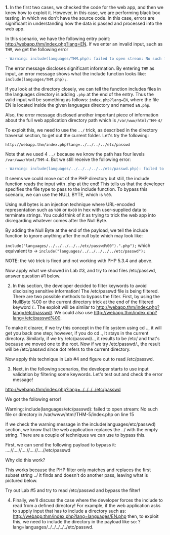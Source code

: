 **1.** In the first two cases, we checked the code for the web app, and then we knew how to exploit it. However, in this case, we are performing black box testing, in which we don't have the source code. In this case, errors are significant in understanding how the data is passed and processed into the web app.

In this scenario, we have the following entry point: http://webapp.thm/index.php?lang=EN. If we enter an invalid input, such as ```THM```, we get the following error

```diff
- Warning: include(languages/THM.php): failed to open stream: No such file or directory in /var/www/html/THM-4/index.php on line 12
```


The error message discloses significant information. By entering ```THM``` as input, an error message shows what the include function looks like:  ```include(languages/THM.php);```. 

If you look at the directory closely, we can tell the function includes files in the languages directory is adding  ```.php``` at the end of the entry. Thus the valid input will be something as follows:  ```index.php?lang=EN```, where the file EN is located inside the given languages directory and named  ```EN.php```. 

Also, the error message disclosed another important piece of information about the full web application directory path which is ```/var/www/html/THM-4/```

To exploit this, we need to use the ```../``` trick, as described in the directory traversal section, to get out the current folder. Let's try the following:

```http://webapp.thm/index.php?lang=../../../../etc/passwd```

Note that we used 4 ```../``` because we know the path has four levels ```/var/www/html/THM-4```. But we still receive the following error:

```diff
- Warning: include(languages/../../../../../etc/passwd.php): failed to open stream: No such file or directory in /var/www/html/THM-4/index.php on line 12
```
It seems we could move out of the PHP directory but still, the include function reads the input with .php at the end! This tells us that the developer specifies the file type to pass to the include function. To bypass this scenario, we can use the NULL BYTE, which is ```%00```.

Using null bytes is an injection technique where URL-encoded representation such as ```%00``` or ```0x00``` in hex with user-supplied data to terminate strings. You could think of it as trying to trick the web app into disregarding whatever comes after the Null Byte.

By adding the Null Byte at the end of the payload, we tell the  include function to ignore anything after the null byte which may look like:

```include("languages/../../../../../etc/passwd%00").".php");``` which equivalent to → ```include("languages/../../../../../etc/passwd");```


NOTE: the ```%00``` trick is fixed and not working with PHP 5.3.4 and above.


Now apply what we showed in Lab #3, and try to read files /etc/passwd, answer question #1 below.



2. In this section, the developer decided to filter keywords to avoid disclosing sensitive information! The /etc/passwd file is being filtered. There are two possible methods to bypass the filter. First, by using the NullByte %00 or the current directory trick at the end of the filtered keyword /.. The exploit will be similar to http://webapp.thm/index.php?lang=/etc/passwd/. We could also use http://webapp.thm/index.php?lang=/etc/passwd%00.

To make it clearer, if we try this concept in the file system using cd .., it will get you back one step; however, if you do cd ., It stays in the current directory.  Similarly, if we try  /etc/passwd/.., it results to be  /etc/ and that's because we moved one to the root.  Now if we try  /etc/passwd/., the result will be  /etc/passwd since dot refers to the current directory.

Now apply this technique in Lab #4 and figure out to read /etc/passwd.



3. Next, in the following scenarios, the developer starts to use input validation by filtering some keywords. Let's test out and check the error message!

http://webapp.thm/index.php?lang=../../../../etc/passwd

We got the following error!

Warning: include(languages/etc/passwd): failed to open stream: No such file or directory in /var/www/html/THM-5/index.php on line 15


If we check the warning message in the include(languages/etc/passwd) section, we know that the web application replaces the ../ with the empty string. There are a couple of techniques we can use to bypass this.

First, we can send the following payload to bypass it: ....//....//....//....//....//etc/passwd

Why did this work?

This works because the PHP filter only matches and replaces the first subset string ../ it finds and doesn't do another pass, leaving what is pictured below.



Try out Lab #5 and try to read /etc/passwd and bypass the filter!



4. Finally, we'll discuss the case where the developer forces the include to read from a defined directory! For example, if the web application asks to supply input that has to include a directory such as: http://webapp.thm/index.php?lang=languages/EN.php then, to exploit this, we need to include the directory in the payload like so: ?lang=languages/../../../../../etc/passwd.
